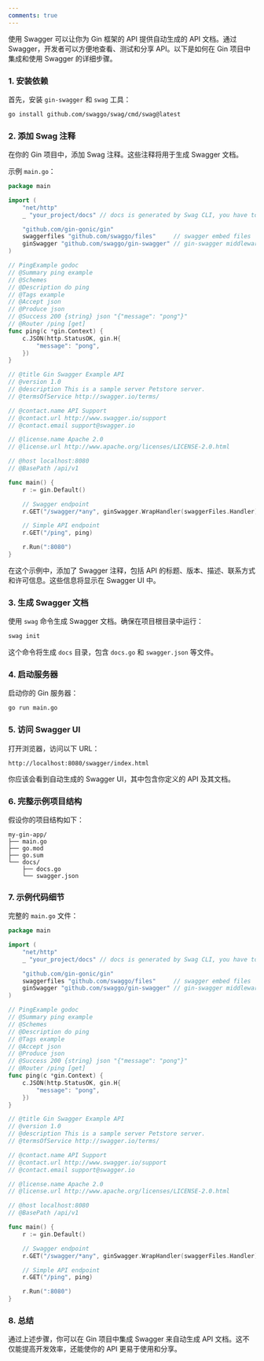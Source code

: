 ```yaml
---
comments: true
---
```


使用 Swagger 可以让你为 Gin 框架的 API 提供自动生成的 API 文档。通过 Swagger，开发者可以方便地查看、测试和分享 API。以下是如何在 Gin 项目中集成和使用 Swagger 的详细步骤。

### 1. 安装依赖

首先，安装 `gin-swagger` 和 `swag` 工具：

```bash
go install github.com/swaggo/swag/cmd/swag@latest
```

### 2. 添加 Swag 注释

在你的 Gin 项目中，添加 Swag 注释。这些注释将用于生成 Swagger 文档。

示例 `main.go`：

```go
package main

import (
    "net/http"
    _ "your_project/docs" // docs is generated by Swag CLI, you have to import it.

    "github.com/gin-gonic/gin"
    swaggerfiles "github.com/swaggo/files"     // swagger embed files
	ginSwagger "github.com/swaggo/gin-swagger" // gin-swagger middleware
)

// PingExample godoc
// @Summary ping example
// @Schemes
// @Description do ping
// @Tags example
// @Accept json
// @Produce json
// @Success 200 {string} json "{"message": "pong"}"
// @Router /ping [get]
func ping(c *gin.Context) {
    c.JSON(http.StatusOK, gin.H{
        "message": "pong",
    })
}

// @title Gin Swagger Example API
// @version 1.0
// @description This is a sample server Petstore server.
// @termsOfService http://swagger.io/terms/

// @contact.name API Support
// @contact.url http://www.swagger.io/support
// @contact.email support@swagger.io

// @license.name Apache 2.0
// @license.url http://www.apache.org/licenses/LICENSE-2.0.html

// @host localhost:8080
// @BasePath /api/v1

func main() {
    r := gin.Default()

    // Swagger endpoint
    r.GET("/swagger/*any", ginSwagger.WrapHandler(swaggerFiles.Handler))

    // Simple API endpoint
    r.GET("/ping", ping)

    r.Run(":8080")
}
```

在这个示例中，添加了 Swagger 注释，包括 API 的标题、版本、描述、联系方式和许可信息。这些信息将显示在 Swagger UI 中。

### 3. 生成 Swagger 文档

使用 `swag` 命令生成 Swagger 文档。确保在项目根目录中运行：

```bash
swag init
```

这个命令将生成 `docs` 目录，包含 `docs.go` 和 `swagger.json` 等文件。

### 4. 启动服务器

启动你的 Gin 服务器：

```bash
go run main.go
```

### 5. 访问 Swagger UI

打开浏览器，访问以下 URL：

```
http://localhost:8080/swagger/index.html
```

你应该会看到自动生成的 Swagger UI，其中包含你定义的 API 及其文档。

### 6. 完整示例项目结构

假设你的项目结构如下：

```
my-gin-app/
├── main.go
├── go.mod
├── go.sum
└── docs/
    ├── docs.go
    └── swagger.json
```

### 7. 示例代码细节

完整的 `main.go` 文件：

```go
package main

import (
    "net/http"
    _ "your_project/docs" // docs is generated by Swag CLI, you have to import it.

    "github.com/gin-gonic/gin"
    swaggerfiles "github.com/swaggo/files"     // swagger embed files
	ginSwagger "github.com/swaggo/gin-swagger" // gin-swagger middleware
)

// PingExample godoc
// @Summary ping example
// @Schemes
// @Description do ping
// @Tags example
// @Accept json
// @Produce json
// @Success 200 {string} json "{"message": "pong"}"
// @Router /ping [get]
func ping(c *gin.Context) {
    c.JSON(http.StatusOK, gin.H{
        "message": "pong",
    })
}

// @title Gin Swagger Example API
// @version 1.0
// @description This is a sample server Petstore server.
// @termsOfService http://swagger.io/terms/

// @contact.name API Support
// @contact.url http://www.swagger.io/support
// @contact.email support@swagger.io

// @license.name Apache 2.0
// @license.url http://www.apache.org/licenses/LICENSE-2.0.html

// @host localhost:8080
// @BasePath /api/v1

func main() {
    r := gin.Default()

    // Swagger endpoint
    r.GET("/swagger/*any", ginSwagger.WrapHandler(swaggerFiles.Handler))

    // Simple API endpoint
    r.GET("/ping", ping)

    r.Run(":8080")
}
```

### 8. 总结

通过上述步骤，你可以在 Gin 项目中集成 Swagger 来自动生成 API 文档。这不仅能提高开发效率，还能使你的 API 更易于使用和分享。